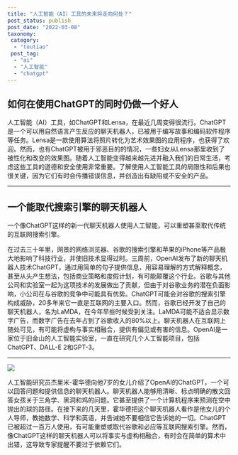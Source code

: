 ```yaml
---
title: "人工智能（AI）工具的未来将走向何处？"
post_status: publish
post_date: "2022-03-08"
taxonomy:
 category: 
  - "toutiao"
 post_tag: 
  - "ai"
  - "人工智能"
  - "chatgpt"
---
```


## 如何在使用ChatGPT的同时仍做一个好人

人工智能（AI）工具，如ChatGPT和Lensa，在最近几周变得很流行。ChatGPT是一个可以用自然语言产生反应的聊天机器人，已被用于编写故事和编码软件程序等任务。Lensa是一款使用算法将照片转化为艺术效果图的应用程序，也获得了欢迎。然而，也有ChatGPT被用于邪恶目的的情况，一些妇女从Lensa那里收到了被性化和改变的效果图。随着人工智能变得越来越先进并融入我们的日常生活，考虑这些工具的道德和安全使用非常重要。了解使用人工智能工具的局限性和后果也很关键，因为它们有时会传播错误信息，并创造出有缺陷或不安全的产品。

* * *

## 一个能取代搜索引擎的聊天机器人

一个像ChatGPT这样的新一代聊天机器人使用人工智能，可以重塑甚至取代传统的互联网搜索引擎。

在过去三十年里，网景的网络浏览器、谷歌的搜索引擎和苹果的iPhone等产品极大地影响了科技行业，并使旧技术显得过时。三周前，OpenAI发布了新的聊天机器人技术ChatGPT，通过用简单的句子提供信息，用容易理解的方式解释概念，甚至从头产生想法，包括商业策略和度假计划，有可能颠覆这个行业。谷歌与其他公司和实验室一起为这项技术的发展做出了贡献，但由于对谷歌业务的潜在负面影响，小公司在与谷歌的竞争中可能具有优势。ChatGPT可能会对谷歌的搜索引擎构成威胁，20多年来它一直是互联网的主要入口。然而，谷歌已经开发了自己的聊天机器人，名为LaMDA，在今年早些时候受到关注。LaMDA可能不适合显示数字广告，而数字广告在去年占到了谷歌收入的80%以上。聊天机器人在互联网上随处可见，有可能将虚构与事实相融合，提供有偏见或有害的信息。OpenAI是一家位于旧金山的人工智能实验室，一直在研究几个人工智能项目，包括ChatGPT、DALL-E 2和GPT-3。

* * *

![](https://cdn.fendou.la/funstoutiao/2022/12/google-killer-superJumbo.jpg)

人工智能研究员杰里米-霍华德向他7岁的女儿介绍了OpenAI的ChatGPT，一个可以回答问题和提供信息的聊天机器人。聊天机器人能够用清晰、标点明确的散文回答女孩关于三角学、黑洞和鸡的问题。它甚至提供了一个计算机程序来预测在空中抛出的球的路径。在接下来的几天里，霍华德把这个聊天机器人看作是他女儿的个人导师，教她数学、科学和英语，并告诫她不要相信它告诉她的一切。ChatGPT已被超过一百万人使用，有可能重塑或取代谷歌和必应等互联网搜索引擎。然而，像ChatGPT这样的聊天机器人可以将事实与虚构相融合，有时会在简单的算术中出错，这导致专家提醒不要过于依赖它们。
